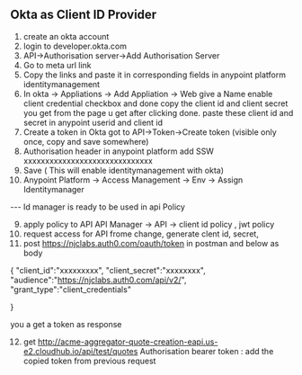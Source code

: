 ## Okta as Client ID Provider

1. create an okta account
2. login to developer.okta.com
3. API->Authorisation server->Add Authorisation Server
3. Go to meta url link
4. Copy the links and paste it in corresponding fields in anypoint platform identitymanagement 
4. In okta -> Appliations -> Add Appliation -> Web 
    give a Name 
    enable client credential checkbox and done
    copy the client id and client secret you get from the page u get after clicking done.
    paste these client id and secret in anypoint userid and client id
5. Create a token in Okta got to API->Token->Create token
   (visible only once, copy and save somewhere)
6. Authorisation header in anypoint platform add SSW xxxxxxxxxxxxxxxxxxxxxxxxxxxxxx
7. Save ( This will enable identitymanagement with okta)
8. Anypoint Platform -> Access Management -> Env -> Assign Identitymanager

--- Id manager is ready to be used in api Policy

9. apply policy to API API Manager -> API -> client id policy , jwt policy
10. request access for API frome change, generate clent id, secret, 
11. post https://njclabs.auth0.com/oauth/token in postman and below as body

{
  "client_id":"xxxxxxxxx",
  "client_secret":"xxxxxxxx",
  "audience":"https://njclabs.auth0.com/api/v2/",
  "grant_type":"client_credentials"

}

you a get a token as response

12. get http://acme-aggregator-quote-creation-eapi.us-e2.cloudhub.io/api/test/quotes
    Authorisation bearer token : add the copied token from previous request
